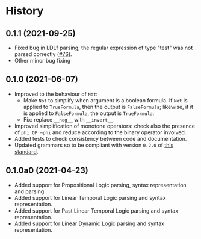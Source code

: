 # History

## 0.1.1 (2021-09-25)

- Fixed bug in LDLf parsing; the regular expression of type "test"
  was not parsed correctly ([#76](https://github.com/whitemech/pylogics/pull/76)). 
- Other minor bug fixing

## 0.1.0 (2021-06-07)

- Improved to the behaviour of `Not`:
  - Make `Not` to simplify when argument is a boolean formula. If `Not` is applied to `TrueFormula`, then the output is `FalseFormula`; 
    likewise, if it is applied to `FalseFormula`, the output is `TrueFormula`.
  - Fix: replace `__neg__` with `__invert__`
- Improved simplification of monotone operators: check also
  the presence of `phi OP ~phi` and reduce according to the 
  binary operator involved.
- Added tests to check consistency between code and documentation.
- Updated grammars so to be compliant with 
  version `0.2.0` of [this standard](https://marcofavorito.me/tl-grammars/v/7d9a17267fbf525d9a6a1beb92a46f05cf652db6/).



## 0.1.0a0 (2021-04-23)

- Added support for Propositional Logic parsing, 
  syntax representation and parsing.
- Added support for Linear Temporal Logic
  parsing and syntax representation.
- Added support for Past Linear Temporal Logic
  parsing and syntax representation.
- Added support for Linear Dynamic Logic 
  parsing and syntax representation.
